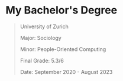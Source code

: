 # My Bachelor's Degree

> University of Zurich
> 
> Major: Sociology
> 
> Minor: People-Oriented Computing
>
> Final Grade: 5.3/6
>
> Date: September 2020 - August 2023

